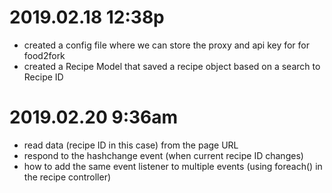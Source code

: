 # 2019.02.18 12:38p
- created a config file where we can store the proxy and api key for for food2fork
- created a Recipe Model that saved a recipe object based on a search to Recipe ID


# 2019.02.20 9:36am
- read data (recipe ID in this case) from the page URL
- respond to the hashchange event (when current recipe ID changes)
- how to add the same event listener to multiple events (using foreach() in the recipe controller)